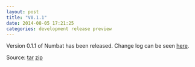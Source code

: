 ```yaml
---
layout: post
title: "V0.1.1"
date: 2014-08-05 17:21:25
categories: development release preview
---
```


Version 0.1.1 of Numbat has been released. Change log can be seen [here](https://github.com/jesmaz/numbat/blob/V0.1.1/changelog.md).

Source:
[tar](https://github.com/jesmaz/numbat/archive/V0.1.1.tar.gz)
[zip](https://github.com/jesmaz/numbat/archive/V0.1.1.zip)